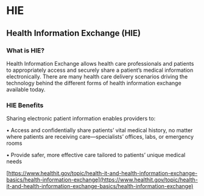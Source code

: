 # HIE

## Health Information Exchange \(HIE\)

### What is HIE?

Health Information Exchange allows health care professionals and patients to appropriately access and securely share a patient’s medical information electronically. There are many health care delivery scenarios driving the technology behind the different forms of health information exchange available today.

### HIE Benefits

Sharing electronic patient information enables providers to:

• Access and confidentially share patients’ vital medical history, no matter where patients are receiving care—specialists’ offices, labs, or emergency rooms

• Provide safer, more effective care tailored to patients’ unique medical needs

[https://www.healthit.gov/topic/health-it-and-health-information-exchange-basics/health-information-exchange](https://www.healthit.gov/topic/health-it-and-health-information-exchange-basics/health-information-exchange)

